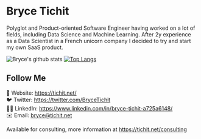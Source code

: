 # Bryce Tichit

Polyglot and Product-oriented Software Engineer having worked on a lot of fields, including Data Science and Machine Learning. After 2y experience as a Data Scientist in a French unicorn company I decided to try and start my own SaaS product.

![Bryce's github stats](https://github-readme-stats.vercel.app/api?username=akaban&show_icons=true&theme=nightowl)
[![Top Langs](https://github-readme-stats.vercel.app/api/top-langs/?username=akaban&theme=nightowl&hide=html,css&langs_count=7)](https://github.com/anuraghazra/github-readme-stats)

## Follow Me

🔗 Website: https://tichit.net/<br/>
🐦 Twitter: https://twitter.com/BryceTichit<br/>
👨‍💼 LinkedIn: https://www.linkedin.com/in/bryce-tichit-a725a6148/<br/>
✉️ Email: bryce@tichit.net

Available for consulting, more information at https://tichit.net/consulting
